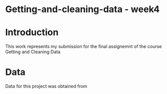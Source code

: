 # Getting-and-cleaning-data - week4

# Introduction
This work represents my submission for the final assignemnt of the course Getting and Cleaning Data

# Data
Data for this project was obtained from 
